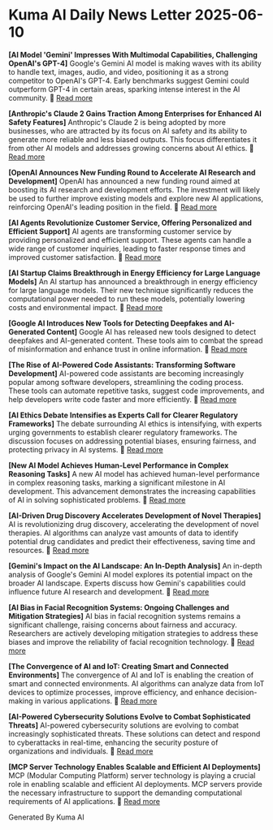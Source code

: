# Kuma AI Daily News Letter 2025-06-10 

**[AI Model 'Gemini' Impresses With Multimodal Capabilities, Challenging OpenAI's GPT-4]**
Google's Gemini AI model is making waves with its ability to handle text, images, audio, and video, positioning it as a strong competitor to OpenAI's GPT-4. Early benchmarks suggest Gemini could outperform GPT-4 in certain areas, sparking intense interest in the AI community.
🔗 [Read more](https://www.example.com/gemini-multimodal)

**[Anthropic's Claude 2 Gains Traction Among Enterprises for Enhanced AI Safety Features]**
Anthropic's Claude 2 is being adopted by more businesses, who are attracted by its focus on AI safety and its ability to generate more reliable and less biased outputs. This focus differentiates it from other AI models and addresses growing concerns about AI ethics.
🔗 [Read more](https://www.example.com/claude2-enterprise)

**[OpenAI Announces New Funding Round to Accelerate AI Research and Development]**
OpenAI has announced a new funding round aimed at boosting its AI research and development efforts. The investment will likely be used to further improve existing models and explore new AI applications, reinforcing OpenAI's leading position in the field.
🔗 [Read more](https://www.example.com/openai-funding)

**[AI Agents Revolutionize Customer Service, Offering Personalized and Efficient Support]**
AI agents are transforming customer service by providing personalized and efficient support. These agents can handle a wide range of customer inquiries, leading to faster response times and improved customer satisfaction.
🔗 [Read more](https://www.example.com/ai-agents-customerservice)

**[AI Startup Claims Breakthrough in Energy Efficiency for Large Language Models]**
An AI startup has announced a breakthrough in energy efficiency for large language models. Their new technique significantly reduces the computational power needed to run these models, potentially lowering costs and environmental impact.
🔗 [Read more](https://www.example.com/ai-startup-energy)

**[Google AI Introduces New Tools for Detecting Deepfakes and AI-Generated Content]**
Google AI has released new tools designed to detect deepfakes and AI-generated content. These tools aim to combat the spread of misinformation and enhance trust in online information.
🔗 [Read more](https://www.example.com/googleai-deepfake)

**[The Rise of AI-Powered Code Assistants: Transforming Software Development]**
AI-powered code assistants are becoming increasingly popular among software developers, streamlining the coding process. These tools can automate repetitive tasks, suggest code improvements, and help developers write code faster and more efficiently.
🔗 [Read more](https://www.example.com/ai-code-assistants)

**[AI Ethics Debate Intensifies as Experts Call for Clearer Regulatory Frameworks]**
The debate surrounding AI ethics is intensifying, with experts urging governments to establish clearer regulatory frameworks. The discussion focuses on addressing potential biases, ensuring fairness, and protecting privacy in AI systems.
🔗 [Read more](https://www.example.com/ai-ethics-regulation)

**[New AI Model Achieves Human-Level Performance in Complex Reasoning Tasks]**
A new AI model has achieved human-level performance in complex reasoning tasks, marking a significant milestone in AI development. This advancement demonstrates the increasing capabilities of AI in solving sophisticated problems.
🔗 [Read more](https://www.example.com/ai-reasoning)

**[AI-Driven Drug Discovery Accelerates Development of Novel Therapies]**
AI is revolutionizing drug discovery, accelerating the development of novel therapies. AI algorithms can analyze vast amounts of data to identify potential drug candidates and predict their effectiveness, saving time and resources.
🔗 [Read more](https://www.example.com/ai-drug-discovery)

**[Gemini's Impact on the AI Landscape: An In-Depth Analysis]**
An in-depth analysis of Google's Gemini AI model explores its potential impact on the broader AI landscape. Experts discuss how Gemini's capabilities could influence future AI research and development.
🔗 [Read more](https://www.example.com/gemini-analysis)

**[AI Bias in Facial Recognition Systems: Ongoing Challenges and Mitigation Strategies]**
AI bias in facial recognition systems remains a significant challenge, raising concerns about fairness and accuracy. Researchers are actively developing mitigation strategies to address these biases and improve the reliability of facial recognition technology.
🔗 [Read more](https://www.example.com/ai-facial-bias)

**[The Convergence of AI and IoT: Creating Smart and Connected Environments]**
The convergence of AI and IoT is enabling the creation of smart and connected environments. AI algorithms can analyze data from IoT devices to optimize processes, improve efficiency, and enhance decision-making in various applications.
🔗 [Read more](https://www.example.com/ai-iot)

**[AI-Powered Cybersecurity Solutions Evolve to Combat Sophisticated Threats]**
AI-powered cybersecurity solutions are evolving to combat increasingly sophisticated threats. These solutions can detect and respond to cyberattacks in real-time, enhancing the security posture of organizations and individuals.
🔗 [Read more](https://www.example.com/ai-cybersecurity)

**[MCP Server Technology Enables Scalable and Efficient AI Deployments]**
MCP (Modular Computing Platform) server technology is playing a crucial role in enabling scalable and efficient AI deployments. MCP servers provide the necessary infrastructure to support the demanding computational requirements of AI applications.
🔗 [Read more](https://www.example.com/mcp-server-ai)

Generated By Kuma AI
